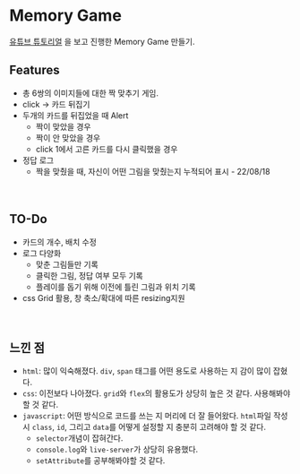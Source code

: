 # Memory Game
[유튜브 튜토리얼](https://www.youtube.com/watch?v=ec8vSKJuZTk&t=1791s) 을 보고 진행한 Memory Game 만들기.  

## Features
- 총 6쌍의 이미지들에 대한 짝 맞추기 게임.
- click -> 카드 뒤집기
- 두개의 카드를 뒤집었을 때 Alert
    - 짝이 맞았을 경우
    - 짝이 안 맞았을 경우
    - click 1에서 고른 카드를 다시 클릭했을 경우
- 정답 로그
    - 짝을 맞췄을 때, 자신이 어떤 그림을 맞췄는지 누적되어 표시 - 22/08/18  
<br><br>

## TO-Do
- 카드의 개수, 배치 수정 
- 로그 다양화
    - 맞춘 그림들만 기록
    - 클릭한 그림, 정답 여부 모두 기록
    - 플레이를 돕기 위해 이전에 틀린 그림과 위치 기록
- css Grid 활용, 창 축소/확대에 따른 resizing지원  
<br><br>

## 느낀 점
- `html`: 많이 익숙해졌다. `div`, `span` 태그를 어떤 용도로 사용하는 지 감이 많이 잡혔다.
- `css`: 이전보다 나아졌다. `grid`와 `flex`의 활용도가 상당히 높은 것 같다. 사용해봐야할 것 같다.
- `javascript`: 어떤 방식으로 코드를 쓰는 지 머리에 더 잘 들어왔다. `html`파일 작성 시 `class`, `id`, 그리고 `data`를 어떻게 설정할 지 충분히 고려해야 할 것 같다.
    - `selector`개념이 잡혀간다.
    - `console.log`와 `live-server`가 상당히 유용했다.
    - `setAttribute`를 공부해봐야할 것 같다.